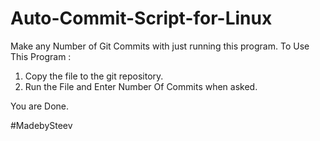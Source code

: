 # Auto-Commit-Script-for-Linux
Make any Number of Git Commits with just running this program.
To Use This Program :

1. Copy the file to the git repository.
2. Run the File and Enter Number Of Commits when asked.

You are Done.

#MadebySteev

